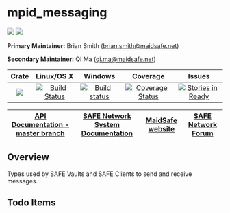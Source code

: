 # mpid_messaging

[![](https://img.shields.io/badge/Project%20SAFE-Approved-green.svg)](http://maidsafe.net/applications) [![](https://img.shields.io/badge/License-GPL3-green.svg)](https://github.com/maidsafe/mpid_messaging/blob/master/COPYING)

**Primary Maintainer:** Brian Smith (brian.smith@maidsafe.net)

**Secondary Maintainer:** Qi Ma (qi.ma@maidsafe.net)

|Crate|Linux/OS X|Windows|Coverage|Issues|
|:---:|:--------:|:-----:|:------:|:----:|
|[![](http://meritbadge.herokuapp.com/mpid_messaging)](https://crates.io/crates/mpid_messaging)|[![Build Status](https://travis-ci.org/maidsafe/mpid_messaging.svg?branch=master)](https://travis-ci.org/maidsafe/mpid_messaging)|[![Build status](https://ci.appveyor.com/api/projects/status/lynxcu4vmj6up72j/branch/master?svg=true)](https://ci.appveyor.com/project/MaidSafe-QA/mpid-messaging/branch/master)|[![Coverage Status](https://coveralls.io/repos/maidsafe/mpid_messaging/badge.svg?branch=master&service=github)](https://coveralls.io/github/maidsafe/mpid_messaging?branch=master)|[![Stories in Ready](https://badge.waffle.io/maidsafe/mpid_messaging.png?label=ready&title=Ready)](https://waffle.io/maidsafe/mpid_messaging)|

| [API Documentation - master branch](http://maidsafe.net/mpid_messaging/master) | [SAFE Network System Documentation](http://systemdocs.maidsafe.net) | [MaidSafe website](http://maidsafe.net) | [SAFE Network Forum](https://forum.safenetwork.io) |
|:------:|:-------:|:-------:|:-------:|

## Overview

Types used by SAFE Vaults and SAFE Clients to send and receive messages.

## Todo Items
